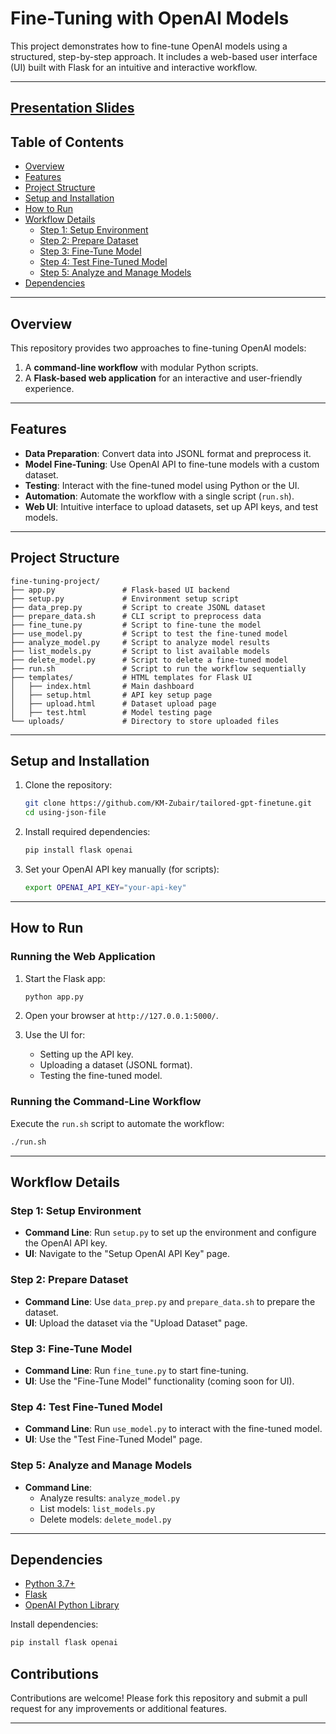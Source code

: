 # Fine-Tuning with OpenAI Models

This project demonstrates how to fine-tune OpenAI models using a structured, step-by-step approach. It includes a web-based user interface (UI) built with Flask for an intuitive and interactive workflow.

---

## [Presentation Slides](https://docs.google.com/presentation/d/1GpgDGIEe_-IX_jhdtcWa3do72LkVbU0DNi5sbLN0ky4/edit?usp=sharing)


## Table of Contents

- [Overview](#overview)
- [Features](#features)
- [Project Structure](#project-structure)
- [Setup and Installation](#setup-and-installation)
- [How to Run](#how-to-run)
- [Workflow Details](#workflow-details)
  - [Step 1: Setup Environment](#step-1-setup-environment)
  - [Step 2: Prepare Dataset](#step-2-prepare-dataset)
  - [Step 3: Fine-Tune Model](#step-3-fine-tune-model)
  - [Step 4: Test Fine-Tuned Model](#step-4-test-fine-tuned-model)
  - [Step 5: Analyze and Manage Models](#step-5-analyze-and-manage-models)
- [Dependencies](#dependencies)

---

## Overview

This repository provides two approaches to fine-tuning OpenAI models:
1. A **command-line workflow** with modular Python scripts.
2. A **Flask-based web application** for an interactive and user-friendly experience.

---

## Features

- **Data Preparation**: Convert data into JSONL format and preprocess it.
- **Model Fine-Tuning**: Use OpenAI API to fine-tune models with a custom dataset.
- **Testing**: Interact with the fine-tuned model using Python or the UI.
- **Automation**: Automate the workflow with a single script (`run.sh`).
- **Web UI**: Intuitive interface to upload datasets, set up API keys, and test models.

---

## Project Structure

```
fine-tuning-project/
├── app.py               # Flask-based UI backend
├── setup.py             # Environment setup script
├── data_prep.py         # Script to create JSONL dataset
├── prepare_data.sh      # CLI script to preprocess data
├── fine_tune.py         # Script to fine-tune the model
├── use_model.py         # Script to test the fine-tuned model
├── analyze_model.py     # Script to analyze model results
├── list_models.py       # Script to list available models
├── delete_model.py      # Script to delete a fine-tuned model
├── run.sh               # Script to run the workflow sequentially
├── templates/           # HTML templates for Flask UI
│   ├── index.html       # Main dashboard
│   ├── setup.html       # API key setup page
│   ├── upload.html      # Dataset upload page
│   ├── test.html        # Model testing page
└── uploads/             # Directory to store uploaded files
```

---

## Setup and Installation

1. Clone the repository:
   ```bash
   git clone https://github.com/KM-Zubair/tailored-gpt-finetune.git
   cd using-json-file
   ```

2. Install required dependencies:
   ```bash
   pip install flask openai
   ```

3. Set your OpenAI API key manually (for scripts):
   ```bash
   export OPENAI_API_KEY="your-api-key"
   ```

---

## How to Run

### Running the Web Application
1. Start the Flask app:
   ```bash
   python app.py
   ```
2. Open your browser at `http://127.0.0.1:5000/`.

3. Use the UI for:
   - Setting up the API key.
   - Uploading a dataset (JSONL format).
   - Testing the fine-tuned model.

### Running the Command-Line Workflow
Execute the `run.sh` script to automate the workflow:
```bash
./run.sh
```

---

## Workflow Details

### Step 1: Setup Environment
- **Command Line**: Run `setup.py` to set up the environment and configure the OpenAI API key.
- **UI**: Navigate to the "Setup OpenAI API Key" page.

### Step 2: Prepare Dataset
- **Command Line**: Use `data_prep.py` and `prepare_data.sh` to prepare the dataset.
- **UI**: Upload the dataset via the "Upload Dataset" page.

### Step 3: Fine-Tune Model
- **Command Line**: Run `fine_tune.py` to start fine-tuning.
- **UI**: Use the "Fine-Tune Model" functionality (coming soon for UI).

### Step 4: Test Fine-Tuned Model
- **Command Line**: Run `use_model.py` to interact with the fine-tuned model.
- **UI**: Use the "Test Fine-Tuned Model" page.

### Step 5: Analyze and Manage Models
- **Command Line**:
  - Analyze results: `analyze_model.py`
  - List models: `list_models.py`
  - Delete models: `delete_model.py`

---

## Dependencies

- [Python 3.7+](https://www.python.org/)
- [Flask](https://flask.palletsprojects.com/)
- [OpenAI Python Library](https://pypi.org/project/openai/)

Install dependencies:
```bash
pip install flask openai
```


## Contributions

Contributions are welcome! Please fork this repository and submit a pull request for any improvements or additional features.

---
